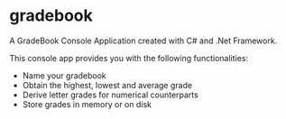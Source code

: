 # gradebook
A GradeBook Console Application created with C# and .Net Framework. 

This console app provides you with the following functionalities:
- Name your gradebook
- Obtain the highest, lowest and average grade
- Derive letter grades for numerical counterparts
- Store grades in memory or on disk

